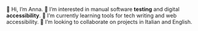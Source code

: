 👋 Hi, I’m Anna.
👀 I’m interested in manual software **testing** and digital **accessibility**.
🌱 I’m currently learning tools for tech writing and web accessibility.
💞️ I’m looking to collaborate on projects in Italian and English.


